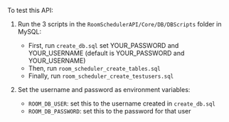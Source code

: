 To test this API:

1. Run the 3 scripts in the `RoomSchedulerAPI/Core/DB/DBScripts` folder in MySQL: 
   - First, run `create_db.sql` set YOUR_PASSWORD and YOUR_USERNAME (default is YOUR_PASSWORD and YOUR_USERNAME)
   - Then, run `room_scheduler_create_tables.sql`
   - Finally, run `room_scheduler_create_testusers.sql`

2. Set the username and password as environment variables:
   - `ROOM_DB_USER`: set this to the username created in `create_db.sql`
   - `ROOM_DB_PASSWORD`: set this to the password for that user
